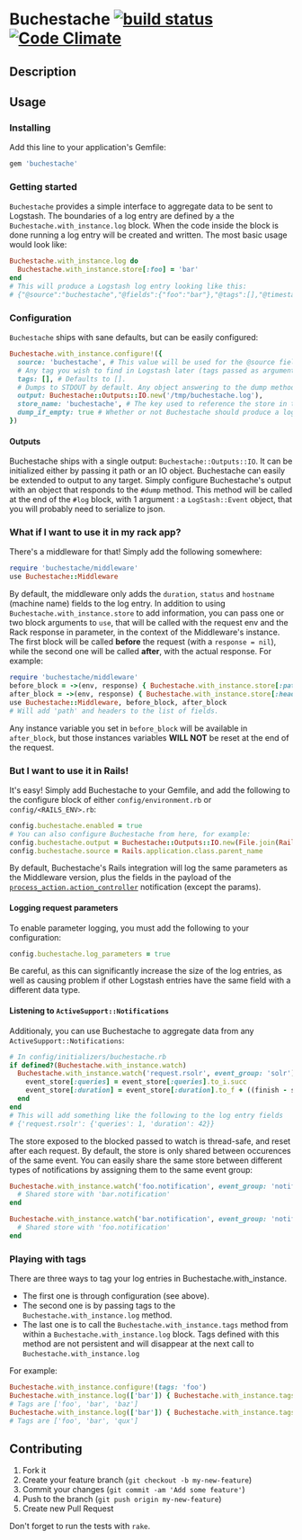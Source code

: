 # Buchestache [![build status](https://travis-ci.org/elhu/buchestache.png?branch=master)](https://travis-ci.org/elhu/buchestache) [![Code Climate](https://codeclimate.com/github/elhu/buchestache.png)](https://codeclimate.com/github/elhu/buchestache)

## Description

## Usage

### Installing

Add this line to your application's Gemfile:

```ruby
gem 'buchestache'
```

### Getting started
``Buchestache`` provides a simple interface to aggregate data to be sent to Logstash.
The boundaries of a log entry are defined by a the ``Buchestache.with_instance.log`` block.
When the code inside the block is done running a log entry will be created and written.
The most basic usage would look like:

```ruby
Buchestache.with_instance.log do
  Buchestache.with_instance.store[:foo] = 'bar'
end
# This will produce a Logstash log entry looking like this:
# {"@source":"buchestache","@fields":{"foo":"bar"},"@tags":[],"@timestamp":"2014-05-27T15:18:29.824Z","@version":"1"}
```

### Configuration

``Buchestache`` ships with sane defaults, but can be easily configured:

```ruby
Buchestache.with_instance.configure!({
  source: 'buchestache', # This value will be used for the @source field of the logstash event
  # Any tag you wish to find in Logstash later (tags passed as argument to #log are added).
  tags: [], # Defaults to [].
  # Dumps to STDOUT by default. Any object answering to the dump method
  output: Buchestache::Outputs::IO.new('/tmp/buchestache.log'),
  store_name: 'buchestache', # The key used to reference the store in the Thread.current
  dump_if_empty: true # Whether or not Buchestache should produce a log entry when the store is empty
})
```

#### Outputs

Buchestache ships with a single output: ``Buchestache::Outputs::IO``. It can be initialized either by passing it path or an IO object.
Buchestache can easily be extended to output to any target.
Simply configure Buchestache's output with an object that responds to the ``#dump`` method. This method will be called at the end of the ``#log`` block, with 1 argument : a ``LogStash::Event`` object, that you will probably need to serialize to json.


### What if I want to use it in my rack app?

There's a middleware for that! Simply add the following somewhere:

```ruby
require 'buchestache/middleware'
use Buchestache::Middleware
```

By default, the middleware only adds the ``duration``, ``status`` and ``hostname`` (machine name) fields to the log entry.
In addition to using ``Buchestache.with_instance.store`` to add information, you can pass one or two block arguments to ``use``, that will be called with the request env and the Rack response in parameter, in the context of the Middleware's instance.
The first block will be called **before** the request (with a ``response = nil``), while the second one will be called **after**, with the actual response. For example:

```ruby
require 'buchestache/middleware'
before_block = ->(env, response) { Buchestache.with_instance.store[:path] = Rack::Request.new(env).path }
after_block = ->(env, response) { Buchestache.with_instance.store[:headers] = response[1] }
use Buchestache::Middleware, before_block, after_block
# Will add 'path' and headers to the list of fields.
```

Any instance variable you set in ``before_block`` will be available in ``after_block``, but those instances variables **WILL NOT** be reset at the end of the request.

### But I want to use it in Rails!

It's easy! Simply add Buchestache to your Gemfile, and add the following to the configure block of either ``config/environment.rb`` or ``config/<RAILS_ENV>.rb``:

```ruby
config.buchestache.enabled = true
# You can also configure Buchestache from here, for example:
config.buchestache.output = Buchestache::Outputs::IO.new(File.join(Rails.root, 'log', "logstash_#{Rails.env}.log"))
config.buchestache.source = Rails.application.class.parent_name
```

By default, Buchestache's Rails integration will log the same parameters as the Middleware version, plus the fields in the payload of the [``process_action.action_controller``](http://edgeguides.rubyonrails.org/active_support_instrumentation.html#process_action.action_controller) notification (except the params).

#### Logging request parameters

To enable parameter logging, you must add the following to your configuration:

```ruby
config.buchestache.log_parameters = true
```

Be careful, as this can significantly increase the size of the log entries, as well as causing problem if other Logstash entries have the same field with a different data type.

#### Listening to ``ActiveSupport::Notifications``
Additionaly, you can use Buchestache to aggregate data from any ``ActiveSupport::Notifications``:

```ruby
# In config/initializers/buchestache.rb
if defined?(Buchestache.with_instance.watch)
  Buchestache.with_instance.watch('request.rsolr', event_group: 'solr') do |name, start, finish, id, payload, event_store|
    event_store[:queries] = event_store[:queries].to_i.succ
    event_store[:duration] = event_store[:duration].to_f + ((finish - start) * 1000)
  end
end
# This will add something like the following to the log entry fields
# {'request.rsolr': {'queries': 1, 'duration': 42}}
```

The store exposed to the blocked passed to watch is thread-safe, and reset after each request. By default, the store is only shared between occurences of the same event. You can easily share the same store between different types of notifications by assigning them to the same event group:

```ruby
Buchestache.with_instance.watch('foo.notification', event_group: 'notification') do |*args, store|
  # Shared store with 'bar.notification'
end

Buchestache.with_instance.watch('bar.notification', event_group: 'notification') do |*args, store|
  # Shared store with 'foo.notification'
end
```

### Playing with tags
There are three ways to tag your log entries in Buchestache.with_instance.

* The first one is through configuration (see above).
* The second one is by passing tags to the ``Buchestache.with_instance.log`` method.
* The last one is to call the ``Buchestache.with_instance.tags`` method from within a ``Buchestache.with_instance.log`` block. Tags defined with this method are not persistent and will disappear at the next call to ``Buchestache.with_instance.log``

For example:

```ruby
Buchestache.with_instance.configure!(tags: 'foo')
Buchestache.with_instance.log(['bar']) { Buchestache.with_instance.tags << 'baz' }
# Tags are ['foo', 'bar', 'baz']
Buchestache.with_instance.log(['bar']) { Buchestache.with_instance.tags << 'qux' }
# Tags are ['foo', 'bar', 'qux']
```

## Contributing

1. Fork it
2. Create your feature branch (`git checkout -b my-new-feature`)
3. Commit your changes (`git commit -am 'Add some feature'`)
4. Push to the branch (`git push origin my-new-feature`)
5. Create new Pull Request

Don't forget to run the tests with `rake`.
